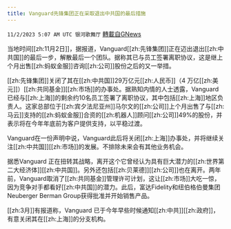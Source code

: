 ```yaml
---
title: Vanguard先锋集团正在采取退出中共国的最后措施
---
```

`11/2/2023 5:07 AM UTC 银河歌舞厅` [轉載自GNews](https://gnews.org/articles/1911592)

当地时间[[zh:11月2日]]，据报道，Vanguard[[zh:先锋集团]]正在迈出退出[[zh:中共国]]的最后一步，解散最后一个团队。据称其已与员工签署离职协议，这是继上个月出售[[zh:蚂蚁金服]]咨询[[zh:公司]]股份之后的又一举措。

[[zh:先锋集团]]关闭了其在[[zh:中共国]]29万亿元[[zh:人民币]]（4 万亿[[zh:美元]]）[[zh:共同基金]][[zh:市场]]的办事处。据熟知内情的人士透露，Vanguard 已经与[[zh:上海]]的剩余约10名员工签署了离职协议，其中包括[[zh:上海]]地区负责人。这家总部位于[[zh:宾夕法尼亚州]]马尔文的[[zh:公司]]上个月出售了与[[zh:马云]]支持的[[zh:蚂蚁金服]]合资的[[zh:机器人]]顾问[[zh:公司]]49%的股份，并表示将在今年年底前为客户提供支持，以平稳过渡。

Vanguard在一份声明中说，Vanguard此后将关闭[[zh:上海]]办事处，并将继续关注[[zh:中共国]][[zh:市场]]的发展。不排除未来会有其他业务机会。

据悉Vanguard 正在扭转其战略，离开这个它曾经认为具有巨大潜力的[[zh:世界第二大经济体]][[zh:中共国]]。另外还包括[[zh:贝莱德]][[zh:公司]]也在离开。两年前，Vanguard取消了[[zh:共同基金]]管理许可计划，这让[[zh:市场]]大吃一惊，因为竞争对手都看好[[zh:中共国]]的潜力。此后，富达Fidelity和纽伯格伯曼集团Neuberger Berman Group获得批准并开始销售产品。

[[zh:3月]]有报道称，Vanguard 已于今年早些时候通知[[zh:中共]][[zh:政府]]，有意关闭其在[[zh:上海]]的分支机构。
